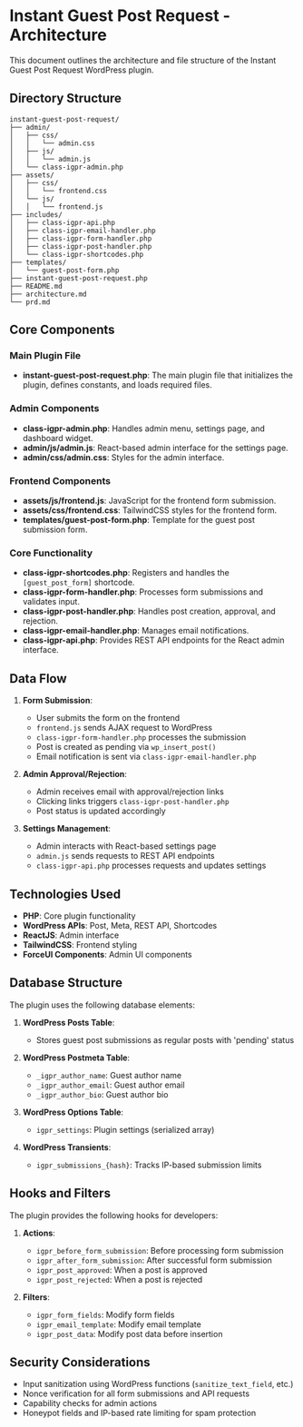 # Instant Guest Post Request - Architecture

This document outlines the architecture and file structure of the Instant Guest Post Request WordPress plugin.

## Directory Structure

```
instant-guest-post-request/
├── admin/
│   ├── css/
│   │   └── admin.css
│   ├── js/
│   │   └── admin.js
│   └── class-igpr-admin.php
├── assets/
│   ├── css/
│   │   └── frontend.css
│   └── js/
│   │   └── frontend.js
├── includes/
│   ├── class-igpr-api.php
│   ├── class-igpr-email-handler.php
│   ├── class-igpr-form-handler.php
│   ├── class-igpr-post-handler.php
│   └── class-igpr-shortcodes.php
├── templates/
│   └── guest-post-form.php
├── instant-guest-post-request.php
├── README.md
├── architecture.md
└── prd.md
```

## Core Components

### Main Plugin File

- **instant-guest-post-request.php**: The main plugin file that initializes the plugin, defines constants, and loads required files.

### Admin Components

- **class-igpr-admin.php**: Handles admin menu, settings page, and dashboard widget.
- **admin/js/admin.js**: React-based admin interface for the settings page.
- **admin/css/admin.css**: Styles for the admin interface.

### Frontend Components

- **assets/js/frontend.js**: JavaScript for the frontend form submission.
- **assets/css/frontend.css**: TailwindCSS styles for the frontend form.
- **templates/guest-post-form.php**: Template for the guest post submission form.

### Core Functionality

- **class-igpr-shortcodes.php**: Registers and handles the `[guest_post_form]` shortcode.
- **class-igpr-form-handler.php**: Processes form submissions and validates input.
- **class-igpr-post-handler.php**: Handles post creation, approval, and rejection.
- **class-igpr-email-handler.php**: Manages email notifications.
- **class-igpr-api.php**: Provides REST API endpoints for the React admin interface.

## Data Flow

1. **Form Submission**:
   - User submits the form on the frontend
   - `frontend.js` sends AJAX request to WordPress
   - `class-igpr-form-handler.php` processes the submission
   - Post is created as pending via `wp_insert_post()`
   - Email notification is sent via `class-igpr-email-handler.php`

2. **Admin Approval/Rejection**:
   - Admin receives email with approval/rejection links
   - Clicking links triggers `class-igpr-post-handler.php`
   - Post status is updated accordingly

3. **Settings Management**:
   - Admin interacts with React-based settings page
   - `admin.js` sends requests to REST API endpoints
   - `class-igpr-api.php` processes requests and updates settings

## Technologies Used

- **PHP**: Core plugin functionality
- **WordPress APIs**: Post, Meta, REST API, Shortcodes
- **ReactJS**: Admin interface
- **TailwindCSS**: Frontend styling
- **ForceUI Components**: Admin UI components

## Database Structure

The plugin uses the following database elements:

1. **WordPress Posts Table**:
   - Stores guest post submissions as regular posts with 'pending' status

2. **WordPress Postmeta Table**:
   - `_igpr_author_name`: Guest author name
   - `_igpr_author_email`: Guest author email
   - `_igpr_author_bio`: Guest author bio

3. **WordPress Options Table**:
   - `igpr_settings`: Plugin settings (serialized array)

4. **WordPress Transients**:
   - `igpr_submissions_{hash}`: Tracks IP-based submission limits

## Hooks and Filters

The plugin provides the following hooks for developers:

1. **Actions**:
   - `igpr_before_form_submission`: Before processing form submission
   - `igpr_after_form_submission`: After successful form submission
   - `igpr_post_approved`: When a post is approved
   - `igpr_post_rejected`: When a post is rejected

2. **Filters**:
   - `igpr_form_fields`: Modify form fields
   - `igpr_email_template`: Modify email template
   - `igpr_post_data`: Modify post data before insertion

## Security Considerations

- Input sanitization using WordPress functions (`sanitize_text_field`, etc.)
- Nonce verification for all form submissions and API requests
- Capability checks for admin actions
- Honeypot fields and IP-based rate limiting for spam protection